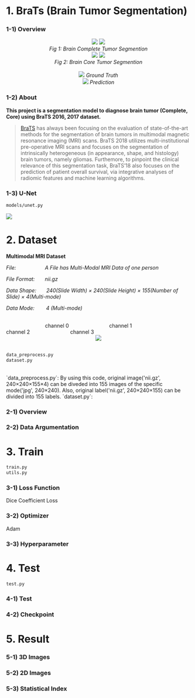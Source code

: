# 1. BraTs   (Brain Tumor Segmentation)

### 1-1) Overview
<div align="center">
  <img src="https://i.imgur.com/emAFrL1.gif">  <img src="https://i.imgur.com/dGrmh2x.gif">
  <br>
  <em align="center">Fig 1: Brain Complete Tumor Segmention</em>
  <br>
  <img src="https://i.imgur.com/n0WAMwh.gif">  <img src="https://i.imgur.com/PFTwmVb.gif">
  <br>
  <em align="center">Fig 2: Brain Core Tumor Segmention</em>
  <br>
  <br>
  <img src="https://placehold.it/15/1589F0/000000?text=+">
  <em align="center">Ground Truth</em>
  <br>
  <img src="https://placehold.it/15/f03c15/000000?text=+">
  <em align="center">Prediction</em>
  <br>
</div>


### 1-2) About
**This project is a segmentation model to diagnose brain tumor (Complete, Core) using BraTS 2016, 2017 dataset.**
>[BraTS](http://www.med.upenn.edu/sbia/brats2018.html) has always been focusing on the evaluation of state-of-the-art methods for the segmentation of brain tumors in multimodal magnetic resonance imaging (MRI) scans. BraTS 2018 utilizes multi-institutional pre-operative MRI scans and focuses on the segmentation of intrinsically heterogeneous (in appearance, shape, and histology) brain tumors, namely gliomas. Furthemore, to pinpoint the clinical relevance of this segmentation task, BraTS’18 also focuses on the prediction of patient overall survival, via integrative analyses of radiomic features and machine learning algorithms.


### 1-3) U-Net

```bash
models/unet.py
```

![](https://lmb.informatik.uni-freiburg.de/people/ronneber/u-net/u-net-architecture.png)


# 2. Dataset

**Multimodal MRI Dataset**

*File:&nbsp;&nbsp;&nbsp;&nbsp;&nbsp;&nbsp;&nbsp;&nbsp;&nbsp;&nbsp;&nbsp;&nbsp;&nbsp;&nbsp;&nbsp;&nbsp;&nbsp;&nbsp;&nbsp;
A File has Multi-Modal MRI Data of one person*

*File Format:&nbsp;&nbsp;&nbsp;&nbsp;&nbsp;&nbsp;
nii.gz*

*Data Shape:&nbsp;&nbsp;&nbsp;&nbsp;&nbsp;&nbsp;
240(Slide Width) × 240(Slide Height) × 155(Number of Slide) × 4(Multi-mode)*

*Data Mode:&nbsp;&nbsp;&nbsp;&nbsp;&nbsp;&nbsp;&nbsp;
4 (Multi-mode)*

<br>
&nbsp;&nbsp;&nbsp;&nbsp;&nbsp;&nbsp;&nbsp;&nbsp;&nbsp;&nbsp;&nbsp;&nbsp;&nbsp;&nbsp;&nbsp;&nbsp;&nbsp;&nbsp;
&nbsp;&nbsp;&nbsp;&nbsp;&nbsp;&nbsp;&nbsp;
channel 0&nbsp;&nbsp;&nbsp;&nbsp;&nbsp;&nbsp;&nbsp;&nbsp;&nbsp;&nbsp;&nbsp;&nbsp;&nbsp;&nbsp;&nbsp;&nbsp;&nbsp;&nbsp;&nbsp;&nbsp;
&nbsp;&nbsp;&nbsp;&nbsp;&nbsp;&nbsp;
channel 1&nbsp;&nbsp;&nbsp;&nbsp;&nbsp;&nbsp;&nbsp;&nbsp;&nbsp;&nbsp;&nbsp;&nbsp;&nbsp;&nbsp;&nbsp;&nbsp;&nbsp;&nbsp;&nbsp;&nbsp;
&nbsp;&nbsp;&nbsp;&nbsp;&nbsp;&nbsp;
channel 2&nbsp;&nbsp;&nbsp;&nbsp;&nbsp;&nbsp;&nbsp;&nbsp;&nbsp;&nbsp;&nbsp;&nbsp;&nbsp;&nbsp;&nbsp;&nbsp;&nbsp;&nbsp;&nbsp;&nbsp;
&nbsp;&nbsp;&nbsp;&nbsp;&nbsp;&nbsp;
channel 3&nbsp;&nbsp;&nbsp;&nbsp;&nbsp;&nbsp;&nbsp;&nbsp;&nbsp;&nbsp;&nbsp;&nbsp;&nbsp;&nbsp;&nbsp;&nbsp;&nbsp;&nbsp;&nbsp;&nbsp;
&nbsp;&nbsp;&nbsp;&nbsp;&nbsp;&nbsp;

<div align="center">
  <img src="https://i.imgur.com/xXkKu2L.png">
</div>

<br>

```bash
data_preprocess.py
dataset.py
```

<br>
`data_preprocess.py`: By using this code, original image('nii.gz', 240×240×155×4) can be diveded into 155 images of the specific mode('jpg', 240×240). Also, original label('nii.gz', 240×240×155) can be divided into 155 labels.
`dataset.py`:


### 2-1) Overview

### 2-2) Data Argumentation

# 3. Train
```bash
train.py
utils.py
```

### 3-1) Loss Function
Dice Coefficient Loss

### 3-2) Optimizer
Adam 

### 3-3) Hyperparameter

# 4. Test
```bash
test.py
```
### 4-1) Test

### 4-2) Checkpoint


# 5. Result
### 5-1) 3D Images
### 5-2) 2D Images
### 5-3) Statistical Index
